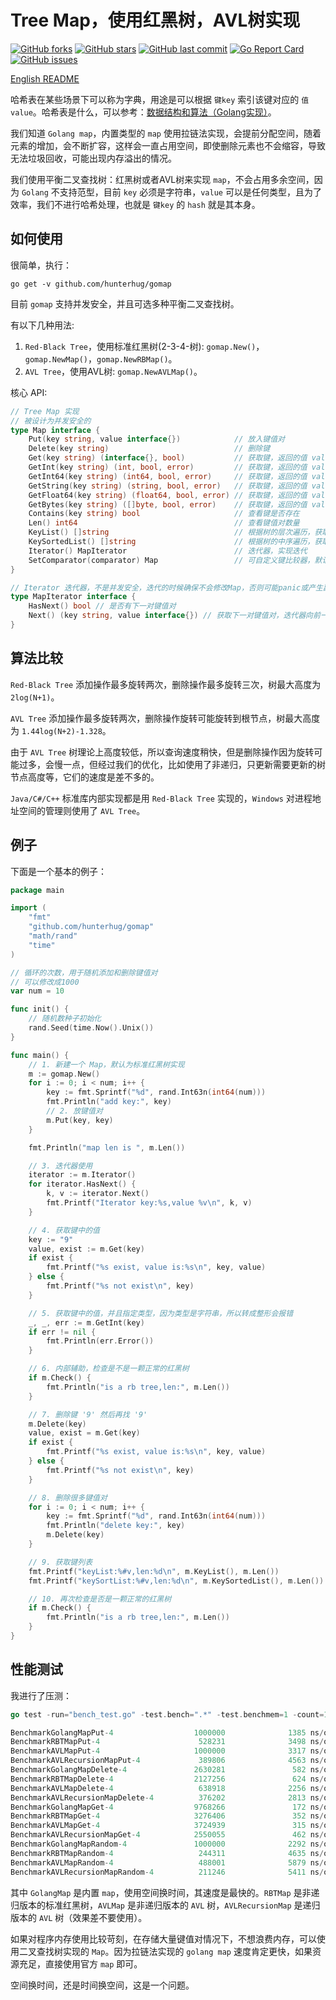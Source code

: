 # Tree Map，使用红黑树，AVL树实现

[![GitHub forks](https://img.shields.io/github/forks/hunterhug/gomap.svg?style=social&label=Forks)](https://github.com/hunterhug/gomap/network)
[![GitHub stars](https://img.shields.io/github/stars/hunterhug/gomap.svg?style=social&label=Stars)](https://github.com/hunterhug/gomap/stargazers)
[![GitHub last commit](https://img.shields.io/github/last-commit/hunterhug/gomap.svg)](https://github.com/hunterhug/gomap)
[![Go Report Card](https://goreportcard.com/badge/github.com/hunterhug/gomap)](https://goreportcard.com/report/github.com/hunterhug/gomap)
[![GitHub issues](https://img.shields.io/github/issues/hunterhug/gomap.svg)](https://github.com/hunterhug/gomap/issues)

[English README](/README_EN.md)

哈希表在某些场景下可以称为字典，用途是可以根据 `键key` 索引该键对应的 `值value`。哈希表是什么，可以参考：[数据结构和算法（Golang实现）](https://github.com/hunterhug/goa.c)。

我们知道 `Golang map`，内置类型的 `map` 使用拉链法实现，会提前分配空间，随着元素的增加，会不断扩容，这样会一直占用空间，即使删除元素也不会缩容，导致无法垃圾回收，可能出现内存溢出的情况。

我们使用平衡二叉查找树：红黑树或者AVL树来实现 `map`，不会占用多余空间，因为 `Golang` 不支持范型，目前 `key` 必须是字符串，`value` 可以是任何类型，且为了效率，我们不进行哈希处理，也就是 `键key` 的 `hash` 就是其本身。

## 如何使用

很简单，执行：

```
go get -v github.com/hunterhug/gomap
```

目前 `gomap` 支持并发安全，并且可选多种平衡二叉查找树。

有以下几种用法:

1. `Red-Black Tree`，使用标准红黑树(2-3-4-树): `gomap.New()`，`gomap.NewMap()`，`gomap.NewRBMap()`。
2. `AVL Tree`，使用AVL树: `gomap.NewAVLMap()`。

核心 API:

```go
// Tree Map 实现
// 被设计为并发安全的
type Map interface {
	Put(key string, value interface{})            // 放入键值对
	Delete(key string)                            // 删除键
	Get(key string) (interface{}, bool)           // 获取键，返回的值 value 是 interface{} 类型的，想返回具体类型的值参考下面的方法
	GetInt(key string) (int, bool, error)         // 获取键，返回的值 value 转成 int
	GetInt64(key string) (int64, bool, error)     // 获取键，返回的值 value 转成 int64
	GetString(key string) (string, bool, error)   // 获取键，返回的值 value 转成 string
	GetFloat64(key string) (float64, bool, error) // 获取键，返回的值 value 转成 float64
	GetBytes(key string) ([]byte, bool, error)    // 获取键，返回的值 value 转成 []byte
	Contains(key string) bool                     // 查看键是否存在
	Len() int64                                   // 查看键值对数量
	KeyList() []string                            // 根据树的层次遍历，获取键列表
	KeySortedList() []string                      // 根据树的中序遍历，获取字母序排序的键列表
	Iterator() MapIterator                        // 迭代器，实现迭代
	SetComparator(comparator) Map                 // 可自定义键比较器，默认按照字母序
}

// Iterator 迭代器，不是并发安全，迭代的时候确保不会修改Map，否则可能panic或产生副作用
type MapIterator interface {
	HasNext() bool // 是否有下一对键值对
	Next() (key string, value interface{}) // 获取下一对键值对，迭代器向前一步
}
```

## 算法比较

`Red-Black Tree` 添加操作最多旋转两次，删除操作最多旋转三次，树最大高度为 `2log(N+1)`。

`AVL Tree` 添加操作最多旋转两次，删除操作旋转可能旋转到根节点，树最大高度为 `1.44log(N+2)-1.328`。

由于 `AVL Tree` 树理论上高度较低，所以查询速度稍快，但是删除操作因为旋转可能过多，会慢一点，但经过我们的优化，比如使用了非递归，只更新需要更新的树节点高度等，它们的速度是差不多的。

`Java/C#/C++` 标准库内部实现都是用 `Red-Black Tree` 实现的，`Windows` 对进程地址空间的管理则使用了 `AVL Tree`。

## 例子

下面是一个基本的例子：

```go
package main

import (
	"fmt"
	"github.com/hunterhug/gomap"
	"math/rand"
	"time"
)

// 循环的次数，用于随机添加和删除键值对
// 可以修改成1000
var num = 10

func init() {
	// 随机数种子初始化
	rand.Seed(time.Now().Unix())
}

func main() {
	// 1. 新建一个 Map，默认为标准红黑树实现
	m := gomap.New()
	for i := 0; i < num; i++ {
		key := fmt.Sprintf("%d", rand.Int63n(int64(num)))
		fmt.Println("add key:", key)
		// 2. 放键值对
		m.Put(key, key)
	}

	fmt.Println("map len is ", m.Len())

	// 3. 迭代器使用
	iterator := m.Iterator()
	for iterator.HasNext() {
		k, v := iterator.Next()
		fmt.Printf("Iterator key:%s,value %v\n", k, v)
	}

	// 4. 获取键中的值
	key := "9"
	value, exist := m.Get(key)
	if exist {
		fmt.Printf("%s exist, value is:%s\n", key, value)
	} else {
		fmt.Printf("%s not exist\n", key)
	}

	// 5. 获取键中的值，并且指定类型，因为类型是字符串，所以转成整形会报错
	_, _, err := m.GetInt(key)
	if err != nil {
		fmt.Println(err.Error())
	}

	// 6. 内部辅助，检查是不是一颗正常的红黑树
	if m.Check() {
		fmt.Println("is a rb tree,len:", m.Len())
	}

	// 7. 删除键 '9' 然后再找 '9'
	m.Delete(key)
	value, exist = m.Get(key)
	if exist {
		fmt.Printf("%s exist, value is:%s\n", key, value)
	} else {
		fmt.Printf("%s not exist\n", key)
	}

	// 8. 删除很多键值对
	for i := 0; i < num; i++ {
		key := fmt.Sprintf("%d", rand.Int63n(int64(num)))
		fmt.Println("delete key:", key)
		m.Delete(key)
	}

	// 9. 获取键列表
	fmt.Printf("keyList:%#v,len:%d\n", m.KeyList(), m.Len())
	fmt.Printf("keySortList:%#v,len:%d\n", m.KeySortedList(), m.Len())

	// 10. 再次检查是否是一颗正常的红黑树
	if m.Check() {
		fmt.Println("is a rb tree,len:", m.Len())
	}
}
```

## 性能测试

我进行了压测：

```go
go test -run="bench_test.go" -test.bench=".*" -test.benchmem=1 -count=1

BenchmarkGolangMapPut-4                  1000000              1385 ns/op             145 B/op          6 allocs/op
BenchmarkRBTMapPut-4                      528231              3498 ns/op             113 B/op          6 allocs/op
BenchmarkAVLMapPut-4                     1000000              3317 ns/op             104 B/op          6 allocs/op
BenchmarkAVLRecursionMapPut-4             389806              4563 ns/op             116 B/op          6 allocs/op
BenchmarkGolangMapDelete-4               2630281               582 ns/op              15 B/op          1 allocs/op
BenchmarkRBTMapDelete-4                  2127256               624 ns/op              15 B/op          1 allocs/op
BenchmarkAVLMapDelete-4                   638918              2256 ns/op              15 B/op          1 allocs/op
BenchmarkAVLRecursionMapDelete-4          376202              2813 ns/op              15 B/op          1 allocs/op
BenchmarkGolangMapGet-4                  9768266               172 ns/op               2 B/op          1 allocs/op
BenchmarkRBTMapGet-4                     3276406               352 ns/op               2 B/op          1 allocs/op
BenchmarkAVLMapGet-4                     3724939               315 ns/op               2 B/op          1 allocs/op
BenchmarkAVLRecursionMapGet-4            2550055               462 ns/op               2 B/op          1 allocs/op
BenchmarkGolangMapRandom-4               1000000              2292 ns/op             163 B/op          8 allocs/op
BenchmarkRBTMapRandom-4                   244311              4635 ns/op             136 B/op          8 allocs/op
BenchmarkAVLMapRandom-4                   488001              5879 ns/op             132 B/op          8 allocs/op
BenchmarkAVLRecursionMapRandom-4          211246              5411 ns/op             138 B/op          8 allocs/op
```

其中 `GolangMap` 是内置 `map`，使用空间换时间，其速度是最快的。`RBTMap` 是非递归版本的标准红黑树，`AVLMap` 是非递归版本的 `AVL` 树，`AVLRecursionMap` 是递归版本的 `AVL` 树（效果差不要使用）。

如果对程序内存使用比较苛刻，在存储大量键值对情况下，不想浪费内存，可以使用二叉查找树实现的 `Map`。因为拉链法实现的 `golang map` 速度肯定更快，如果资源充足，直接使用官方 `map` 即可。

空间换时间，还是时间换空间，这是一个问题。
